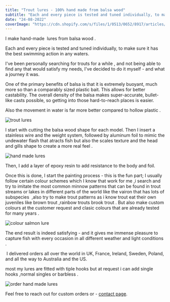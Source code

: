 ```yaml
---
title: "Trout lures - 100% hand made from balsa wood"
subtitle: "Each and every piece is tested and tuned individually, to make sure it has the best swimming action in any waters."
date: "24-08-2022"
coverImage: "https://cdn.shopify.com/s/files/1/0513/0652/8917/articles/DSC05422_720x.jpg?v=1675419508"
---
```

I make hand-made  lures from balsa wood .

Each and every piece is tested and tuned individually, to make sure it has the best swimming action in any waters.

I've been personally searching for trouts for a while , and not being able to find any that would satisfy my needs, I've decided to do it myself - and what a journey it was.

One of the primary benefits of balsa is that it is extremely buoyant, much more so than a comparably sized plastic bait. This allows for better castability. The overall density of the balsa makes super-accurate, bullet-like casts possible, so getting into those hard-to-reach places is easier.

Also the movement in water is far more better compared to hollow plastic .

![trout lures](https://cdn.shopify.com/s/files/1/0513/0652/8917/files/Trout_lures_romania_480x480.jpg?v=1620904721)

I start with cutting the balsa wood shape for each model. Then I insert a stainless wire and the weight system, followed by aluminum foil to mimic the undewater flash that atracts fish but also the scales texture and the head and gills shape to create a more real feel .

![hand made lures](https://cdn.shopify.com/s/files/1/0513/0652/8917/files/hand_made_lures_480x480.jpg?v=1620904945)

Then, I add a layer of epoxy resin to add resistance to the body and foil.

Once this is done, I start the painting process - this is the fun part; I usually follow certain colour schemes which I know that work for me ,i search and try to imitate the most common minnow patterns that can be found in trout streams or lakes in different parts of the world like the vairon that has lots of subspecies  ,also try to make trout patterns as i know trout eat their own juveniles like brown trout ,rainbow trouts brook trout . But also make custom colours at the customer request and clasic colours that are already tested for many years .

![colour salmon lure](https://cdn.shopify.com/s/files/1/0513/0652/8917/files/colour_salmon_lure_480x480.jpg?v=1620905193)

The end result is indeed satisfying - and it gives me immense pleasure to capture fish with every occasion in all different weather and light conditions .

 I delivered orders all over the world in UK, France, Ireland, Sweden, Poland, and all the way to Australia and the US.

most my lures are fitted with tiple hooks but at request i can add single hooks ,normal singles or barbless .

![order hand made lures](https://cdn.shopify.com/s/files/1/0513/0652/8917/files/order_hand_made_lures_480x480.jpg?v=1620905370)

Feel free to reach out for custom orders or - [contact page](https://panlures.com/pages/contact).